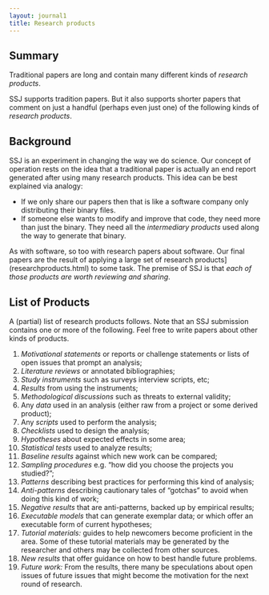 ```yaml
---
layout: journal1
title: Research products
---
```


## Summary

Traditional papers are long and contain many
different kinds of _research products_.

SSJ supports tradition papers. But it also supports
shorter papers that comment on just a handful (perhaps even
just one) of the following kinds of _research products_.

## Background

SSJ is an experiment in changing the way we do
science.
Our concept of operation
rests on the idea that a traditional paper is actually
an end report generated after using  many
research products.
This idea can be best explained via analogy:

+ If we only share our papers then that is like a software company
only distributing their binary files.
+ If someone else wants
to modify and improve that code, they need more than just
the binary.
They need all the _intermediary products_ used along the way
to generate that binary.

As with software, so too with research papers about
software.  Our final papers are the result of
applying a large set of
research products](researchproducts.html) to some
task.  The premise of SSJ is that _each of those
products are worth reviewing and sharing_.

## List of Products

A (partial) list of research products follows. Note
that an SSJ submission contains one or more of the following.
Feel free to write papers about other kinds of products.

1.  _Motivational statements_ or reports or challenge
    statements or lists of open issues that prompt an
    analysis;
2.  _Literature reviews_ or annotated bibliographies;
3.  _Study instruments_ such as surveys interview
    scripts, etc;
4.  _Results_ from using the instruments;
5.  _Methodological discussions_ such as threats to external validity;
6.  Any _data_ used in an analysis (either raw from a
    project or some derived product);
7.  Any _scripts_ used to perform the analysis;
8.  _Checklists_ used to design the analysis;
9.  _Hypotheses_ about expected effects in some area;
10. _Statistical tests_ used to analyze results;
11. _Baseline results_ against which new work can be
    compared;
12. _Sampling procedures_ e.g. “how did you choose the
    projects you studied?”;
13. _Patterns_ describing best practices for performing
    this kind of analysis;
14. _Anti-patterns_ describing cautionary tales of
    “gotchas” to avoid when doing this kind of work;
15. _Negative results_ that are anti-patterns, backed up
    by empirical results;
16. _Executable models_ that can generate exemplar data;
    or which offer an executable form of current
    hypotheses;
17. _Tutorial materials:_ guides to help newcomers become
    proficient in the area. Some of these tutorial
    materials may be generated by the researcher and
    others may be collected from other sources.
18. _New results_ that offer guidance on how to best
    handle future problems.
19. _Future work:_ From the results, there many be
    speculations about open issues of future issues that
    might become the motivation for the next round of
    research.
	
